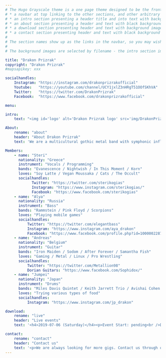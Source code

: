 ```yaml
---
# The Hugo Grayscale theme is a one page theme designed to be the front page to your site.  Its content is populated via the front-matter in content/_index.md.  The page consists of, in order:
# * a navbar at top linking to the other sections, and other arbitrary links
# * an intro section presenting a header title and into text with background image
# * an about section presenting a header and text with black background
# * a download section presenting header and text with background image
# * a contact section presenting header and text with black background
#
# The section names show up as the links in the navbar, so you may wish to rename them if, for example, you're not using it for the purpose suggested by the default section name.
#
# The background images are selected by filename - the intro section image must be named "intro-bg.jpg" and placed in the "static/img/" directory for your site.  Similarly, the downloads section image must be named "downloads-bg.jpg" and placed in the "static/img/" directory for your site.  See the default images in the theme's static directory for file size reference.

title: "Drakon Prizrak"
copyright: "Drakon Prizrak"
#mapsapikey: xxx

socialhandles:
    Instagram: "https://instagram.com/drakonprizrakofficial"
    Youtube:   "https://youtube.com/channel/UCY1jxlZ3nHRgT51OOfSKhVA"
    Twitter:   "https://twitter.com/DrakonPrizrak"
    Facebook:  "https://www.facebook.com/drakonprizrakofficial"

menu:

intro:
    text: "<img id='logo' alt='Drakon Prizrak logo' src='img/DrakonPrizrak_White.svg' />"

About:
    rename: "about"
    header: "About Drakon Prizrak"
    text: 'We are a multicultural gothic metal band with symphonic influences from Tokyo.<br />All of our members have different nationalities.'

Members:
    - name: "Steri"
      nationality: "Greece"
      instrument: "Vocals / Programming"
      bands: "Evanescence / Nightwish / In This Moment / Korn"
      loves: "Soy Latte / Vegan Moussaka / Cats / The Occult"
      socialhandles:
            Twitter: "https://twitter.com/sterikogias"
            Instagram: "https://www.instagram.com/sterikogias/"
            Facebook: "https://www.facebook.com/sterikogias"
    - name: "Alya"
      nationality: "Russia"
      instrument: "Bass"
      bands: "Rammstein / Pink Floyd / Scorpions"
      loves: "Playing mobile games"
      socialhandles:
          Twitter: "https://twitter.com/elegantbass"
          Instagram: "https://www.instagram.com/aya_drakon"
          Facebook: "https://www.facebook.com/profile.php?id=100000228759105"
    - name: "Andreas"
      nationality: "Belgium"
      instrument: "Guitar"
      bands: "Iron Maiden / Sodom / After Forever / Samantha Fish"
      loves: "Gaming / Metal / Linux / Pro Wrestling"
      socialhandles:
          Twitter: "https://twitter.com/Metallion98"
          Dorian Guitars: "https://www.facebook.com/Sophidox/"
    - name: "Jumpei"
      nationality: "Japan"
      instrument: "Drums"
      bands: "Miles Davis Quintet / Keith Jarrett Trio / Avishai Cohen Trio"
      loves: "Trying various types of food"
      socialhandles:
          Instagram: "https://www.instagram.com/jp_drakon"

download:
    rename: "live"
    header: "Live events"
    text: '<h4>2019-07-06 (Saturday)</h4><p>Event Start: pending<br />Drakon Prizrak Start: pending<br />Entrance: pending<br /><h5>Shimo-Kitazawa Waver</h5>〒155-0031 Tokyo-to Setagaya-ku Kitazawa 2-14-13 B1F</p><p><a href="http://waverwaver.net/pc/access/" target="_blank">Access</a></p><iframe src="https://www.google.com/maps/embed?pb=!1m14!1m8!1m3!1d1620.841521430485!2d139.667948!3d35.66018!3m2!1i1024!2i768!4f13.1!3m3!1m2!1s0x0%3A0xb97bfa62349bbb69!2sWAVER!5e0!3m2!1sen!2sjp!4v1556110991951!5m2!1sen!2sjp" width="85%" height="450" frameborder="0" style="border:0" allowfullscreen></iframe></p><h3>Past live events</h3><h4>2019-04-18 (Thursday)</h4><p>Tsuji-san 40th guitar anniversary live event<br /><a href="http://gyoen-sound.com" target="_blank">Shinjuku Gyouen Sound</a><br />〒160-0022 Tokyo-to Shinjuku-ku Shinjuku 2-3-12 B1F</p>'

contact:
    rename: "contact"
    header: "Contact us"
    text: '<p>We are always looking for more gigs. Contact us through our social media or e-mail.</p><p><a href="mailto:contact@drakon-prizrak.com">contact@drakon-prizrak.com</p>'
---
```

